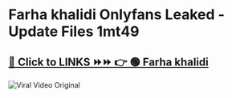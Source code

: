 
 # Farha khalidi Onlyfans Leaked - Update Files 1mt49

## <h2><a href="https://clipsfans.com/Farha_khalidi&ref=git">🔗 Click to LINKS ⏩⏩ 👉 🟢 Farha khalidi </a></h2>

<a href="https://clipsfans.com/Farha_khalidi&ref=git" rel="nofollow" data-target="animated-image.originalLink"><img src="https://i.ibb.co.com/xMMVF88/686577567.gif" alt="Viral Video Original" style="max-width: 100%; display: inline-block;" data-target="animated-image.originalImage"></a>

